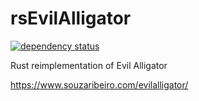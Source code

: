 # rsEvilAlligator

[![dependency status](https://deps.rs/repo/github/rsribeiro/rsEvilAlligator/status.svg)](https://deps.rs/repo/github/rsribeiro/rsEvilAlligator)

Rust reimplementation of Evil Alligator

https://www.souzaribeiro.com/evilalligator/
